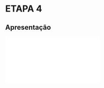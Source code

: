 # ETAPA 4

##  Apresentação

![Apresentação Final](docs/Apresentação_Gestao-de-Obras-solucoes-fotovoltaicas_v2.pdf)

